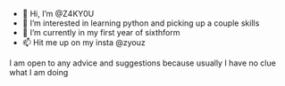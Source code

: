 - 👋 Hi, I’m @Z4KY0U
- 👀 I’m interested in learning python and picking up a couple skills
- 🌱 I’m currently in my first year of sixthform
- 📫 Hit me up on my insta @zyouz

I am open to any advice and suggestions because usually I have no clue what I am doing
